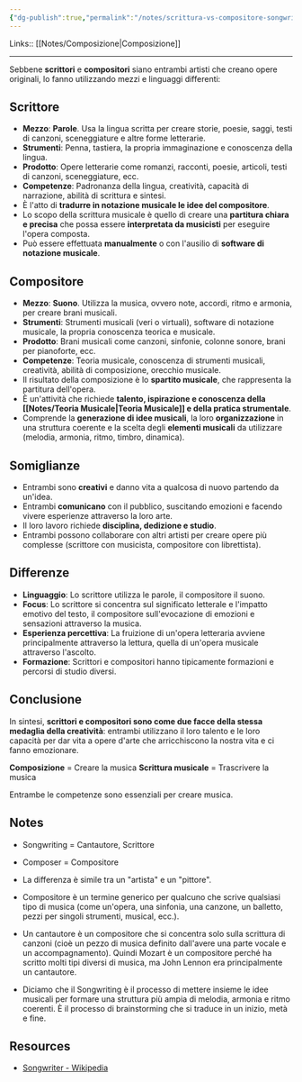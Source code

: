 ```yaml
---
{"dg-publish":true,"permalink":"/notes/scrittura-vs-compositore-songwriting-vs-composer/"}
---
```


Links:: [[Notes/Composizione\|Composizione]]

---
Sebbene **scrittori** e **compositori** siano entrambi artisti che creano opere originali, lo fanno utilizzando mezzi e linguaggi differenti:

## Scrittore

- **Mezzo**: **Parole**. Usa la lingua scritta per creare storie, poesie, saggi, testi di canzoni, sceneggiature e altre forme letterarie.
- **Strumenti**: Penna, tastiera, la propria immaginazione e conoscenza della lingua.
- **Prodotto**: Opere letterarie come romanzi, racconti, poesie, articoli, testi di canzoni, sceneggiature, ecc.
- **Competenze**: Padronanza della lingua, creatività, capacità di narrazione, abilità di scrittura e sintesi.
- È l'atto di **tradurre in notazione musicale le idee del compositore**.
- Lo scopo della scrittura musicale è quello di creare una **partitura chiara e precisa** che possa essere **interpretata da musicisti** per eseguire l'opera composta.
- Può essere effettuata **manualmente** o con l'ausilio di **software di notazione musicale**.

## Compositore

- **Mezzo**: **Suono**. Utilizza la musica, ovvero note, accordi, ritmo e armonia, per creare brani musicali.
- **Strumenti**: Strumenti musicali (veri o virtuali), software di notazione musicale, la propria conoscenza teorica e musicale.
- **Prodotto**: Brani musicali come canzoni, sinfonie, colonne sonore, brani per pianoforte, ecc.
- **Competenze**: Teoria musicale, conoscenza di strumenti musicali, creatività, abilità di composizione, orecchio musicale.
- Il risultato della composizione è lo **spartito musicale**, che rappresenta la partitura dell'opera.
- È un'attività che richiede **talento, ispirazione e conoscenza della [[Notes/Teoria Musicale\|Teoria Musicale]] e della pratica strumentale**.
- Comprende la **generazione di idee musicali**, la loro **organizzazione** in una struttura coerente e la scelta degli **elementi musicali** da utilizzare (melodia, armonia, ritmo, timbro, dinamica).

## Somiglianze

- Entrambi sono **creativi** e danno vita a qualcosa di nuovo partendo da un'idea.
- Entrambi **comunicano** con il pubblico, suscitando emozioni e facendo vivere esperienze attraverso la loro arte.
- Il loro lavoro richiede **disciplina, dedizione e studio**.
- Entrambi possono collaborare con altri artisti per creare opere più complesse (scrittore con musicista, compositore con librettista).

## Differenze

- **Linguaggio**: Lo scrittore utilizza le parole, il compositore il suono.
- **Focus**: Lo scrittore si concentra sul significato letterale e l'impatto emotivo del testo, il compositore sull'evocazione di emozioni e sensazioni attraverso la musica.
- **Esperienza percettiva**: La fruizione di un'opera letteraria avviene principalmente attraverso la lettura, quella di un'opera musicale attraverso l'ascolto.
- **Formazione**: Scrittori e compositori hanno tipicamente formazioni e percorsi di studio diversi.

## Conclusione

In sintesi, **scrittori e compositori sono come due facce della stessa medaglia della creatività**: entrambi utilizzano il loro talento e le loro capacità per dar vita a opere d'arte che arricchiscono la nostra vita e ci fanno emozionare.

**Composizione** = Creare la musica
**Scrittura musicale** = Trascrivere la musica

Entrambe le competenze sono essenziali per creare musica.

## Notes

- Songwriting = Cantautore, Scrittore
- Composer = Compositore

- La differenza è simile tra un "artista" e un "pittore".
- Compositore è un termine generico per qualcuno che scrive qualsiasi tipo di musica (come un'opera, una sinfonia, una canzone, un balletto, pezzi per singoli strumenti, musical, ecc.).
- Un cantautore è un compositore che si concentra solo sulla scrittura di canzoni (cioè un pezzo di musica definito dall'avere una parte vocale e un accompagnamento). Quindi Mozart è un compositore perché ha scritto molti tipi diversi di musica, ma John Lennon era principalmente un cantautore.
- Diciamo che il Songwriting è il processo di mettere insieme le idee musicali per formare una struttura più ampia di melodia, armonia e ritmo coerenti. È il processo di brainstorming che si traduce in un inizio, metà e fine.






## Resources

- [Songwriter - Wikipedia](https://en.wikipedia.org/wiki/Songwriter)